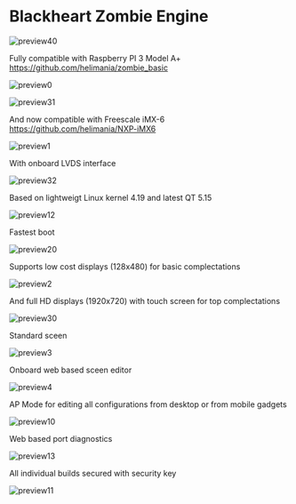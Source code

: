 # Blackheart Zombie Engine

![preview40](https://github.com/helimania/Blackheart-Zombie/blob/master/img/40.jpg)

Fully compatible with Raspberry PI 3 Model A+ https://github.com/helimania/zombie_basic

![preview0](https://github.com/helimania/Blackheart-Zombie/blob/master/img/0.jpg)

![preview31](https://github.com/helimania/Blackheart-Zombie/blob/master/img/31.jpg)

And now compatible with Freescale iMX-6 https://github.com/helimania/NXP-iMX6

![preview1](https://github.com/helimania/Blackheart-Zombie/blob/master/img/2.jpg)

With onboard LVDS interface

![preview32](https://github.com/helimania/Blackheart-Zombie/blob/master/img/32.jpg)

Based on lightweigt Linux kernel 4.19 and latest QT 5.15

![preview12](https://github.com/helimania/Blackheart-Zombie/blob/master/img/12.jpg)

Fastest boot

![preview20](https://github.com/helimania/Blackheart-Zombie/blob/master/img/20.png)

Supports low cost displays (128x480) for basic complectations

![preview2](https://github.com/helimania/Blackheart-Zombie/blob/master/img/1.jpg)

And full HD displays (1920x720) with touch screen for top complectations

![preview30](https://github.com/helimania/Blackheart-Zombie/blob/master/img/30.jpg)

Standard sceen 

![preview3](https://github.com/helimania/Blackheart-Zombie/blob/master/img/3.jpg)

Onboard web based sceen editor

![preview4](https://github.com/helimania/Blackheart-Zombie/blob/master/img/4.jpg)

AP Mode for editing all configurations from desktop or from mobile gadgets

![preview10](https://github.com/helimania/Blackheart-Zombie/blob/master/img/10.jpg)

Web based port diagnostics

![preview13](https://github.com/helimania/Blackheart-Zombie/blob/master/img/13.jpg)

All individual builds secured with security key

![preview11](https://github.com/helimania/Blackheart-Zombie/blob/master/img/11.jpg)
